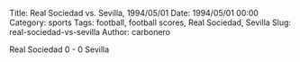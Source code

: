 Title: Real Sociedad vs. Sevilla, 1994/05/01
Date: 1994/05/01 00:00
Category: sports
Tags: football, football scores, Real Sociedad, Sevilla
Slug: real-sociedad-vs-sevilla
Author: carbonero


Real Sociedad 0 - 0 Sevilla

